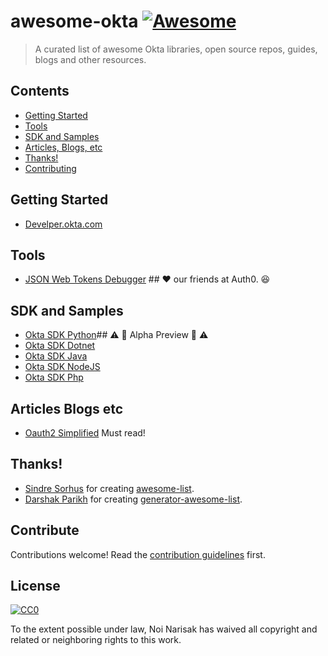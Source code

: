 # awesome-okta [![Awesome](https://awesome.re/badge.svg)](https://awesome.re)

>  A curated list of awesome Okta libraries, open source repos, guides, blogs and other resources.


## Contents

- [Getting Started](#getting-started)
- [Tools](#tools)
- [SDK and Samples](#sdk-and-samples)
- [Articles, Blogs, etc](#articles-blogs-etc)
- [Thanks!](#thanks)
- [Contributing](#contribute)

## Getting Started

- [Develper.okta.com](https://developer.okta.com/docs/)

## Tools

- [JSON Web Tokens Debugger](https://jwt.io) ## :heart: our friends at Auth0. :laughing:

## SDK and Samples

- [Okta SDK Python](https://github.com/okta/okta-sdk-python)## :warning: :construction: Alpha Preview :construction: :warning:
- [Okta SDK Dotnet](https://github.com/okta/okta-sdk-dotnet)
- [Okta SDK Java](https://github.com/okta/okta-sdk-java)
- [Okta SDK NodeJS](https://github.com/okta/okta-sdk-nodejs)
- [Okta SDK Php](https://github.com/okta/okta-sdk-php)

## Articles Blogs etc

- [Oauth2 Simplified](https://aaronparecki.com/oauth-2-simplified/) Must read!

## Thanks!

- [Sindre Sorhus](https://github.com/sindresorhus) for creating [awesome-list](https://github.com/sindresorhus/awesome).
- [Darshak Parikh](https://github.com/dar5hak) for creating [generator-awesome-list](https://www.npmjs.com/package/generator-awesome-list).

## Contribute

Contributions welcome! Read the [contribution guidelines](contributing.md) first.


## License

[![CC0](https://mirrors.creativecommons.org/presskit/buttons/88x31/svg/cc-zero.svg)](https://creativecommons.org/publicdomain/zero/1.0)

To the extent possible under law, Noi Narisak has waived all copyright and
related or neighboring rights to this work.
